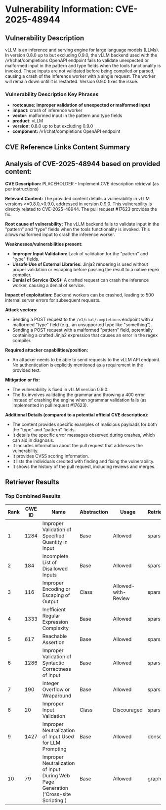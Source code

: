 # Vulnerability Information: CVE-2025-48944

## Vulnerability Description
vLLM is an inference and serving engine for large language models (LLMs). In version 0.8.0 up to but excluding 0.9.0, the vLLM backend used with the /v1/chat/completions OpenAPI endpoint fails to validate unexpected or malformed input in the pattern and type fields when the tools functionality is invoked. These inputs are not validated before being compiled or parsed, causing a crash of the inference worker with a single request. The worker will remain down until it is restarted. Version 0.9.0 fixes the issue.

### Vulnerability Description Key Phrases
- **rootcause:** **improper validation of unexpected or malformed input**
- **impact:** crash of inference worker
- **vector:** malformed input in the pattern and type fields
- **product:** vLLM
- **version:** 0.8.0 up to but excluding 0.9.0
- **component:** /v1/chat/completions OpenAPI endpoint

## CVE Reference Links Content Summary
## Analysis of CVE-2025-48944 based on provided content:

**CVE Description:** PLACEHOLDER - Implement CVE description retrieval (as per instructions)

**Relevant Content:** The provided content details a vulnerability in vLLM versions >=0.8.0,<0.9.0, addressed in version 0.9.0.  This vulnerability is directly related to CVE-2025-48944. The pull request #17623 provides the fix.

**Root cause of vulnerability:**
The vLLM backend fails to validate input in the "pattern" and "type" fields when the tools functionality is invoked. This allows malformed input to crash the inference worker.

**Weaknesses/vulnerabilities present:**
*   **Improper Input Validation:** Lack of validation for the "pattern" and "type" fields.
*   **Unsafe Use of External Libraries:** Jinja2 rendering is used without proper validation or escaping before passing the result to a native regex compiler.
*   **Denial of Service (DoS):**  A crafted request can crash the inference worker, causing a denial of service.

**Impact of exploitation:**
Backend workers can be crashed, leading to 500 internal server errors for subsequent requests.

**Attack vectors:**
*   Sending a POST request to the `/v1/chat/completions` endpoint with a malformed "type" field (e.g., an unsupported type like "something").
*   Sending a POST request with a malformed "pattern" field, potentially containing a crafted Jinja2 expression that causes an error in the regex compiler.

**Required attacker capabilities/position:**
*   An attacker needs to be able to send requests to the vLLM API endpoint. No authentication is explicitly mentioned as a requirement in the provided text.

**Mitigation or fix:**
*   The vulnerability is fixed in vLLM version 0.9.0.
*   The fix involves validating the grammar and throwing a 400 error instead of crashing the engine when xgrammar validation fails (as implemented in pull request #17623).

**Additional Details (compared to a potential official CVE description):**

*   The content provides specific examples of malicious payloads for both the "type" and "pattern" fields.
*   It details the specific error messages observed during crashes, which can aid in diagnosis.
*   It includes information about the pull request that addresses the vulnerability.
*   It provides CVSS scoring information.
*   It lists the individuals credited with finding and fixing the vulnerability.
*   It shows the history of the pull request, including reviews and merges.

## Retriever Results

### Top Combined Results

| Rank | CWE ID | Name | Abstraction | Usage  | Retrievers | Individual Scores |
|------|--------|------|-------------|-------|------------|-------------------|
| 1 | 1284 | Improper Validation of Specified Quantity in Input | Base | Allowed | sparse | 0.495 |
| 2 | 184 | Incomplete List of Disallowed Inputs | Base | Allowed | sparse | 0.464 |
| 3 | 116 | Improper Encoding or Escaping of Output | Class | Allowed-with-Review | sparse | 0.463 |
| 4 | 1333 | Inefficient Regular Expression Complexity | Base | Allowed | sparse | 0.462 |
| 5 | 617 | Reachable Assertion | Base | Allowed | sparse | 0.454 |
| 6 | 1286 | Improper Validation of Syntactic Correctness of Input | Base | Allowed | sparse | 0.454 |
| 7 | 190 | Integer Overflow or Wraparound | Base | Allowed | sparse | 0.445 |
| 8 | 20 | Improper Input Validation | Class | Discouraged | sparse | 0.442 |
| 9 | 1427 | Improper Neutralization of Input Used for LLM Prompting | Base | Allowed | dense | 0.474 |
| 10 | 79 | Improper Neutralization of Input During Web Page Generation ('Cross-site Scripting') | Base | Allowed | graph | 0.002 |

